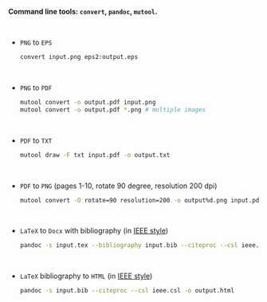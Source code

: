 <br><br>

**Command line tools: `convert`, `pandoc`, `mutool`.**

<br>

* `PNG` to `EPS`
	```bash
	convert input.png eps2:output.eps
	```

<br>

* `PNG` to `PDF`
	```bash
	mutool convert -o output.pdf input.png
	mutool convert -o output.pdf *.png # multiple images
	```

<br>

* `PDF` to `TXT`
	```bash
	mutool draw -F txt input.pdf -o output.txt
	```

<br>

* `PDF` to `PNG` (pages 1-10, rotate 90 degree, resolution 200 dpi)
	```bash
	mutool convert -O rotate=90 resolution=200 -o output%d.png input.pdf 1-10
	```

<br>

* `LaTeX` to `Docx` with bibliography (in [IEEE style](https://github.com/citation-style-language/styles/blob/master/ieee.csl))
	```bash
	pandoc -s input.tex --bibliography input.bib --citeproc --csl ieee.csl -o output.docx
	```	

<br>

* `LaTeX` bibliography to `HTML` (in [IEEE style](https://github.com/citation-style-language/styles/blob/master/ieee.csl))
	```bash
	pandoc -s input.bib --citeproc --csl ieee.csl -o output.html
	```

